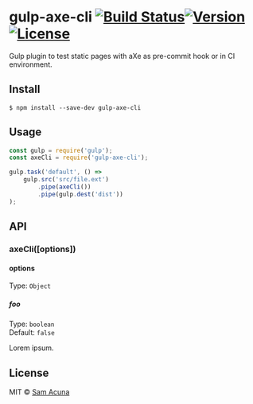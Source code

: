 # gulp-axe-cli [![Build Status](https://travis-ci.org/samueleishion/gulp-axe-cli.svg?branch=master)](https://travis-ci.org/samueleishion/gulp-axe-cli)[![Version](https://img.shields.io/npm/v/gulp-axe-cli.svg)](https://www.npmjs.com/package/gulp-axe-cli)[![License](https://img.shields.io/npm/l/gulp-axe-cli.svg)](LICENSE)

Gulp plugin to test static pages with aXe as pre-commit hook or in CI environment.


## Install

```
$ npm install --save-dev gulp-axe-cli
```


## Usage

```js
const gulp = require('gulp');
const axeCli = require('gulp-axe-cli');

gulp.task('default', () =>
	gulp.src('src/file.ext')
		.pipe(axeCli())
		.pipe(gulp.dest('dist'))
);
```


## API

### axeCli([options])

#### options

Type: `Object`

##### foo

Type: `boolean`<br>
Default: `false`

Lorem ipsum.


## License

MIT © [Sam Acuna](http://samuelacuna.com)
